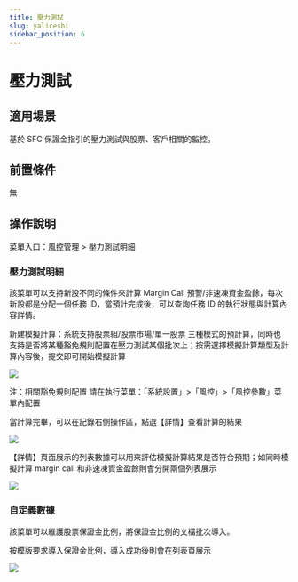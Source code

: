 ```yaml
---
title: 壓力測試
slug: yaliceshi
sidebar_position: 6
---
```



# 壓力測試

## 適用場景

基於 SFC 保證金指引的壓力測試與股票、客戶相關的監控。

## 前置條件

無

## 操作說明

菜單入口：風控管理  &gt; 壓力測試明細​


### 壓力測試明細

該菜單可以支持新設不同的條件來計算 Margin Call 預警/非速凍資金盈餘，每次新設都是分配一個任務 ID，當預計完成後，可以查詢任務 ID 的執行狀態與計算內容詳情。

新建模擬計算：系統支持股票組/股票市場/單一股票 三種模式的預計算，同時也支持是否將某種豁免規則配置在壓力測試某個批次上​；按需選擇模擬計算類型及計算內容後，提交即可開始模擬計算

<img src="/assets/FWgQb5QmzoYSXVxu3nscJYgunl5.png"/>

注：相關豁免規則配置 請在執行菜單：「系統設置」&gt;「風控」&gt;「風控參數」菜單內配置

當計算完畢，可以在記錄右側操作區，點選【詳情】查看計算的結果

<img src="/assets/WmmXbFlkAosiAPxBRyncqYQ3n2d.png"/>

【詳情】頁面展示的列表數據可以用來評估模擬計算結果是否符合預期；如同時模擬計算 margin call 和非速凍資金盈餘則會分開兩個列表展示

<img src="/assets/JG86bmjyJoMBO4xaJeVcVazfnWd.png"/>

### 自定義數據

該菜單可以維護股票保證金比例，將保證金比例的文檔批次導入。

按模版要求導入保證金比例，導入成功後則會在列表頁展示

<img src="/assets/XHlxb9YQMoDGQbx4lJZcDPWrnCc.png"/>

